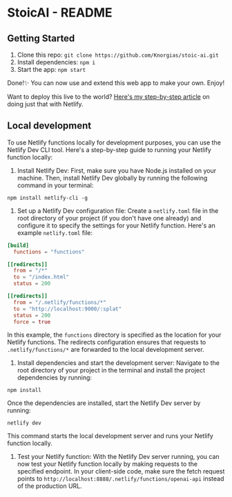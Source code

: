 # StoicAI - README

## Getting Started

1. Clone this repo: `git clone https://github.com/Knorgias/stoic-ai.git`
2. Install dependencies: `npm i`
3. Start the app: `npm start`

Done!✨ You can now use and extend this web app to make your own. Enjoy!

Want to deploy this live to the world? [Here's my step-by-step article](https://medium.com/@SynnefonK/how-i-created-and-published-an-openai-based-app-step-by-step-guide-c0baaa425d13) on doing just that with Netlify.

## Local development

To use Netlify functions locally for development purposes, you can use the Netlify Dev CLI tool. Here's a step-by-step guide to running your Netlify function locally:

1. Install Netlify Dev: First, make sure you have Node.js installed on your machine. Then, install Netlify Dev globally by running the following command in your terminal:

```shell
npm install netlify-cli -g
```

1. Set up a Netlify Dev configuration file: Create a `netlify.toml` file in the root directory of your project (if you don't have one already) and configure it to specify the settings for your Netlify function. Here's an example `netlify.toml` file:

```toml
[build]
  functions = "functions"

[[redirects]]
  from = "/*"
  to = "/index.html"
  status = 200

[[redirects]]
  from = "/.netlify/functions/*"
  to = "http://localhost:9000/:splat"
  status = 200
  force = true
```

In this example, the `functions` directory is specified as the location for your Netlify functions. The redirects configuration ensures that requests to `.netlify/functions/*` are forwarded to the local development server.

1. Install dependencies and start the development server: Navigate to the root directory of your project in the terminal and install the project dependencies by running:

```shell
npm install
```

Once the dependencies are installed, start the Netlify Dev server by running:

```shell
netlify dev
```

This command starts the local development server and runs your Netlify function locally.

1. Test your Netlify function: With the Netlify Dev server running, you can now test your Netlify function locally by making requests to the specified endpoint. In your client-side code, make sure the fetch request points to `http://localhost:8888/.netlify/functions/openai-api` instead of the production URL.

